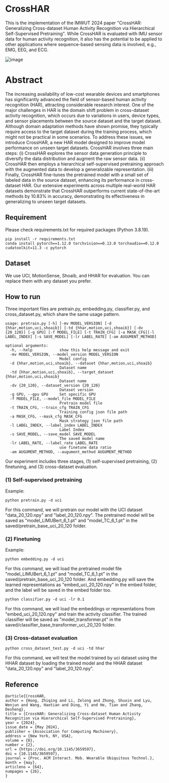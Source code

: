 # CrossHAR
This is the implementation of the IMWUT 2024 paper "CrossHAR: Generalizing Cross-dataset Human Activity Recognition via Hierarchical Self-Supervised Pretraining". While CrossHAR is evaluated with IMU sensor data for human activity recognition, it also has the potential to be applied to other applications where sequence-based sensing data is involved, e.g., EMG, EEG, and ECG. 

![image](https://github.com/kingdomrush2/CrossHAR/assets/58900218/d2c53a72-ca86-4044-b902-d4e887642691)


# Abstract
The increasing availability of low-cost wearable devices and smartphones has significantly advanced the field of sensor-based
human activity recognition (HAR), attracting considerable research interest. One of the major challenges in HAR is the
domain shift problem in cross-dataset activity recognition, which occurs due to variations in users, device types, and sensor
placements between the source dataset and the target dataset. Although domain adaptation methods have shown promise,
they typically require access to the target dataset during the training process, which might not be practical in some scenarios.
To address these issues, we introduce CrossHAR, a new HAR model designed to improve model performance on unseen target
datasets. CrossHAR involves three main steps: (i) CrossHAR explores the sensor data generation principle to diversify the data
distribution and augment the raw sensor data. (ii) CrossHAR then employs a hierarchical self-supervised pretraining approach
with the augmented data to develop a generalizable representation. (iii) Finally, CrossHAR fine-tunes the pretrained model with
a small set of labeled data in the source dataset, enhancing its performance in cross-dataset HAR. Our extensive experiments
across multiple real-world HAR datasets demonstrate that CrossHAR outperforms current state-of-the-art methods by 10.83%
in accuracy, demonstrating its effectiveness in generalizing to unseen target datasets.

## Requirement
Please check requirements.txt for required packages (Python 3.8.19).
```shell
pip install -r requirements.txt
conda install pytorch==1.12.0 torchvision==0.13.0 torchaudio==0.12.0 cudatoolkit=11.3 -c pytorch
```

## Dataset
We use UCI, MotionSense, Shoaib, and HHAR for evaluation. You can replace them with any dataset you prefer. 

## How to run
Three important files are pretrain.py, embedding.py, classifier.py, and cross_dataset.py, which share the same usage pattern.
```shell
usage: pretrain.py [-h] [-mv MODEL_VERSION] [-d {hhar,motion,uci,shoaib}] [-td {hhar,motion,uci,shoaib}] [-dv {20_120}] [-g GPU] [-f MODEL_FILE] [-t TRAIN_CFG] [-a MASK_CFG][-l LABEL_INDEX] [-s SAVE_MODEL] [-lr LABEL_RATE] [-am AUGUMENT_METHOD]

optional arguments:
  -h, --help            show this help message and exit
  -mv MODEL_VERSION, --model_version MODEL_VERSION
                        Model config
  -d {hhar,motion,uci,shoaib}, --dataset {hhar,motion,uci,shoaib}
                        Dataset name
  -td {hhar,motion,uci,shoaib}, --target_dataset {hhar,motion,uci,shoaib}
                        Dataset name
  -dv {20_120}, --dataset_version {20_120}
                        Dataset version
  -g GPU, --gpu GPU     Set specific GPU
  -f MODEL_FILE, --model_file MODEL_FILE
                        Pretrain model file
  -t TRAIN_CFG, --train_cfg TRAIN_CFG
                        Training config json file path
  -a MASK_CFG, --mask_cfg MASK_CFG
                        Mask strategy json file path
  -l LABEL_INDEX, --label_index LABEL_INDEX
                        Label Index
  -s SAVE_MODEL, --save_model SAVE_MODEL
                        The saved model name
  -lr LABEL_RATE, --label_rate LABEL_RATE
                        use finetune data ratio
  -am AUGUMENT_METHOD, --augument_method AUGUMENT_METHOD
```
Our experiment includes three stages, (1) self-supervised pretraining, (2) finetuning, and (3) cross-dataset evaluation.

### (1) Self-supervised pretraining
Example:
```shell
python pretrain.py -d uci
```
For this command, we will pretrain our model with the UCI dataset "data_20_120.npy" and "label_20_120.npy". The pretrained model will be saved as "model_LIMUBert_6_1.pt" and "model_TC_6_1.pt" in the saved/pretrain_base_uci_20_120 folder.
### (2) Finetuning
Example:
```shell
python embedding.py -d uci
```
For this command, we will load the pretrained model file "model_LIMUBert_6_1.pt" and "model_TC_6_1.pt" in the saved/pretrain_base_uci_20_120 folder. And embedding.py will save the learned representations as "embed_uci_20_120.npy" in the embed folder, and the label will be saved in the embed folder too.
```shell
python classifier.py -d uci -lr 0.1
```
For this command, we will load the embeddings or representations from "embed_uci_20_120.npy" and train the activity classifier. The trained classifier will be saved as "model_transformer.pt" in the saved/classifier_base_transformer_uci_20_120 folder.

### (3) Cross-dataset evaluation
```shell
python cross_dataset_test.py -d uci -td hhar
```
For this command, we will test the model trained by uci dataset using the HHAR dataset by loading the trained model and the HHAR dataset "data_20_120.npy" and "label_20_120.npy". 

## Reference

```shell
@article{CrossHAR,
author = {Hong, Zhiqing and Li, Zelong and Zhong, Shuxin and Lyu, Wenjun and Wang, Haotian and Ding, Yi and He, Tian and Zhang, Desheng},
title = {CrossHAR: Generalizing Cross-dataset Human Activity Recognition via Hierarchical Self-Supervised Pretraining},
year = {2024},
issue_date = {May 2024},
publisher = {Association for Computing Machinery},
address = {New York, NY, USA},
volume = {8},
number = {2},
url = {https://doi.org/10.1145/3659597},
doi = {10.1145/3659597},
journal = {Proc. ACM Interact. Mob. Wearable Ubiquitous Technol.},
month = {may},
articleno = {64},
numpages = {26},
}
```
